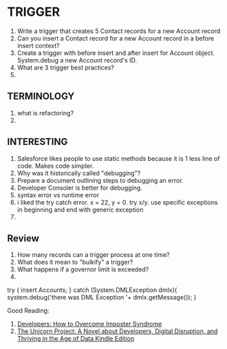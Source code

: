 # TRIGGER
1. Write a trigger that creates 5 Contact records for a new Account record
1. Can you insert a Contact record for a new Account record in a before insert context?
1. Create a trigger with before insert and after insert for Account object. System.debug a new Account record's ID.
1. What are 3 trigger best practices?
1. 


## TERMINOLOGY
1. what is refactoring?
1. 

## INTERESTING
1. Salesforce likes people to use static methods because it is 1 less line of code. Makes code simpler.
1. Why was it historically called "debugging"? 
1. Prepare a document outlining steps to debugging an error.
1. Developer Consoler is better for debugging.
1. syntax error vs runtime error
1. i liked the try catch error. x = 22, y = 0. try x/y. use specific exceptions in beginning and end with generic exception
1. 

## Review
1. How many records can a trigger process at one time?
1. What does it mean to "bulkify" a trigger?
1. What happens if a governor limit is exceeded?
1. 

try {
  insert Accounts;
  }
catch (System.DMLException dmlx){
  system.debug('there was DML Exception '+ dmlx.getMessage());
}


Good Reading:
1. [Developers: How to Overcome Imposter Syndrome](https://medium.com/learn-love-code/developers-how-to-overcome-imposter-syndrome-48edee803cf4)
1. [The Unicorn Project: A Novel about Developers, Digital Disruption, and Thriving in the Age of Data Kindle Edition](https://www.amazon.com/Unicorn-Project-Developers-Disruption-Thriving-ebook/dp/B07QT9QR41)
